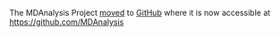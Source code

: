 The MDAnalysis Project [moved](MoveToGitHub.md) to [GitHub](http://github.com) where it is now accessible at https://github.com/MDAnalysis